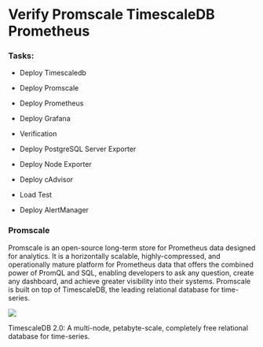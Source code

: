 # Verify Promscale TimescaleDB Prometheus


### Tasks:

- Deploy Timescaledb

- Deploy Promscale

- Deploy Prometheus

- Deploy Grafana

- Verification

- Deploy PostgreSQL Server Exporter

- Deploy Node Exporter

- Deploy cAdvisor

- Load Test

- Deploy AlertManager


### Promscale

Promscale is an open-source long-term store for Prometheus data designed for analytics. It is a horizontally scalable, highly-compressed, and operationally mature platform for Prometheus data that offers the combined power of PromQL and SQL, enabling developers to ask any question, create any dashboard, and achieve greater visibility into their systems. Promscale is built on top of TimescaleDB, the leading relational database for time-series.



![](promscale-arch.png)



TimescaleDB 2.0: A multi-node, petabyte-scale, completely free relational database for time-series.